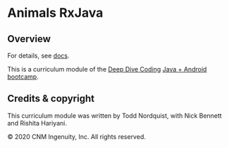 # Animals RxJava

## Overview



For details, see [docs](docs/).

This is a curriculum module of the [Deep Dive Coding](https://deepdivecoding.com/) [Java + Android bootcamp](https://deepdivecoding.com/java-android/).

## Credits &amp; copyright

This curriculum module was written by Todd Nordquist, with Nick Bennett and Rishita Hariyani.

&copy; 2020 CNM Ingenuity, Inc. All rights reserved.